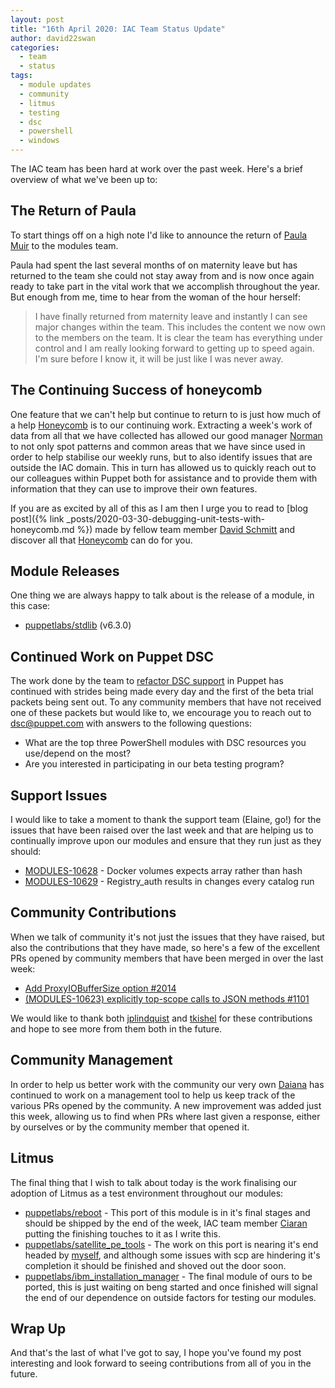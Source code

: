 ```yaml
---
layout: post
title: "16th April 2020: IAC Team Status Update"
author: david22swan
categories:
  - team
  - status
tags:
  - module updates
  - community
  - litmus
  - testing
  - dsc
  - powershell
  - windows
---
```


The IAC team has been hard at work over the past week.
Here's a brief overview of what we've been up to:

## The Return of Paula

To start things off on a high note I'd like to announce the return of [Paula Muir](https://github.com/pmcmaw) to the modules team.

Paula had spent the last several months of on maternity leave but has returned to the team she could not stay away from and is now once again ready to take part in the vital work that we accomplish throughout the year. But enough from me, time to hear from the woman of the hour herself:

> I have finally returned from maternity leave and instantly I can see major changes within the team. This includes the content we now own to the members on the team.
> It is clear the team has everything under control and I am really looking forward to getting up to speed again.
> I'm sure before I know it, it will be just like I was never away.

## The Continuing Success of honeycomb

One feature that we can't help but continue to return to is just how much of a help [Honeycomb][honeycomb] is to our continuing work.
Extracting a week's work of data from all that we have collected has allowed our good manager [Norman][norman] to not only spot patterns and common areas that we have since used in order to help stabilise our weekly runs, but to also identify issues that are outside the IAC domain.
This in turn has allowed us to quickly reach out to our colleagues within Puppet both for assistance and to provide them with information that they can use to improve their own features.

If you are as excited by all of this as I am then I urge you to read to [blog post]({% link _posts/2020-03-30-debugging-unit-tests-with-honeycomb.md %}) made by fellow team member [David Schmitt][david] and discover all that [Honeycomb][honeycomb] can do for you.

## Module Releases

One thing we are always happy to talk about is the release of a module, in this case:

- [puppetlabs/stdlib](https://forge.puppet.com/puppetlabs/stdlib) (v6.3.0)

## Continued Work on Puppet DSC

The work done by the team to [refactor DSC support][iac-41] in Puppet has continued with strides being made every day and the first of the beta trial packets being sent out. To any community members that have not received one of these packets but would like to, we encourage you to reach out to [dsc@puppet.com](mailto:dsc@puppet.com) with answers to the following questions:

- What are the top three PowerShell modules with DSC resources you use/depend on the most?
- Are you interested in participating in our beta testing program?

## Support Issues

I would like to take a moment to thank the support team (Elaine, go!) for the issues that have been raised over the last week and that are helping us to continually improve upon our modules and ensure that they run just as they should:

- [MODULES-10628](https://tickets.puppetlabs.com/browse/MODULES-10628) - Docker volumes expects array rather than hash
- [MODULES-10629](https://tickets.puppetlabs.com/browse/MODULES-10629) - Registry_auth results in changes every catalog run

## Community Contributions

When we talk of community it's not just the issues that they have raised, but also the contributions that they have made, so here's a few of the excellent PRs opened by community members that have been merged in over the last week:

- [Add ProxyIOBufferSize option #2014](https://github.com/puppetlabs/puppetlabs-apache/pull/2014)
- [(MODULES-10623) explicitly top-scope calls to JSON methods #1101](https://github.com/puppetlabs/puppetlabs-stdlib/pull/1101)

We would like to thank both [jplindquist][jplindquist] and [tkishel][tkishel] for these contributions and hope to see more from them both in the future.

## Community Management

In order to help us better work with the community our very own [Daiana][daiana] has continued to work on a management tool to help us keep track of the various PRs opened by the community. A new improvement was added just this week, allowing us to find when PRs where last given a response, either by ourselves or by the community member that opened it.

## Litmus

The final thing that I wish to talk about today is the work finalising our adoption of Litmus as a test environment throughout our modules:

- [puppetlabs/reboot](https://github.com/puppetlabs/puppetlabs-reboot/pull/235/files) - This port of this module is in it's final stages and should be shipped by the end of the week, IAC team member [Ciaran][ciaran] putting the finishing touches to it as I write this.
- [puppetlabs/satellite_pe_tools](https://github.com/puppetlabs/puppetlabs-satellite_pe_tools) - The work on this port is nearing it's end headed by [myself][me], and although some issues with scp are hindering it's completion it should be finished and shoved out the door soon.
- [puppetlabs/ibm_installation_manager](https://github.com/puppetlabs/puppetlabs-ibm_installation_manager) - The final module of ours to be ported, this is just waiting on beng started and once finished will signal the end of our dependence on outside factors for testing our modules.

## Wrap Up

And that's the last of what I've got to say, I hope you've found my post interesting and look forward to seeing contributions from all of you in the future.

[honeycomb]:														https://honeycomb.io/
[norman]:   														https://github.com/nheaney18
[david]:																https://github.com/DavidS
[daiana]:       												https://github.com/daianamezdrea
[ciaran]:       												https://github.com/sanfrancrisko
[me]:       									    			https://github.com/david22swan
[iac-41]:       												https://tickets.puppetlabs.com/browse/IAC-41
[jplindquist]:       										https://github.com/jplindquist
[tkishel]:       												https://github.com/tkishel

